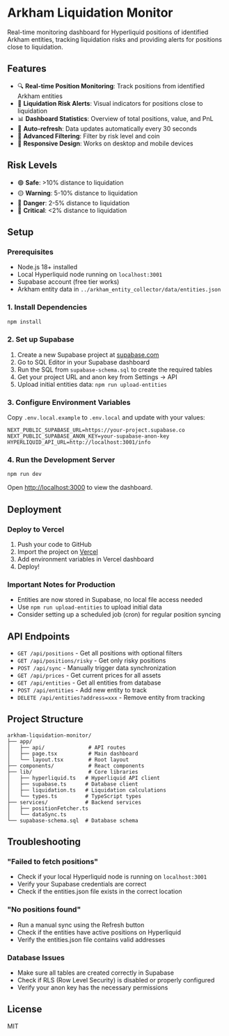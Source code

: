 # Arkham Liquidation Monitor

Real-time monitoring dashboard for Hyperliquid positions of identified Arkham entities, tracking liquidation risks and providing alerts for positions close to liquidation.

## Features

- 🔍 **Real-time Position Monitoring**: Track positions from identified Arkham entities
- 🚨 **Liquidation Risk Alerts**: Visual indicators for positions close to liquidation
- 📊 **Dashboard Statistics**: Overview of total positions, value, and PnL
- 🔄 **Auto-refresh**: Data updates automatically every 30 seconds
- 🎯 **Advanced Filtering**: Filter by risk level and coin
- 📱 **Responsive Design**: Works on desktop and mobile devices

## Risk Levels

- 🟢 **Safe**: >10% distance to liquidation
- 🟡 **Warning**: 5-10% distance to liquidation
- 🔴 **Danger**: 2-5% distance to liquidation
- 🚨 **Critical**: <2% distance to liquidation

## Setup

### Prerequisites

- Node.js 18+ installed
- Local Hyperliquid node running on `localhost:3001`
- Supabase account (free tier works)
- Arkham entity data in `../arkham_entity_collector/data/entities.json`

### 1. Install Dependencies

```bash
npm install
```

### 2. Set up Supabase

1. Create a new Supabase project at [supabase.com](https://supabase.com)
2. Go to SQL Editor in your Supabase dashboard
3. Run the SQL from `supabase-schema.sql` to create the required tables
4. Get your project URL and anon key from Settings → API
5. Upload initial entities data: `npm run upload-entities`

### 3. Configure Environment Variables

Copy `.env.local.example` to `.env.local` and update with your values:

```env
NEXT_PUBLIC_SUPABASE_URL=https://your-project.supabase.co
NEXT_PUBLIC_SUPABASE_ANON_KEY=your-supabase-anon-key
HYPERLIQUID_API_URL=http://localhost:3001/info
```

### 4. Run the Development Server

```bash
npm run dev
```

Open [http://localhost:3000](http://localhost:3000) to view the dashboard.

## Deployment

### Deploy to Vercel

1. Push your code to GitHub
2. Import the project on [Vercel](https://vercel.com)
3. Add environment variables in Vercel dashboard
4. Deploy!

### Important Notes for Production

- Entities are now stored in Supabase, no local file access needed
- Use `npm run upload-entities` to upload initial data
- Consider setting up a scheduled job (cron) for regular position syncing

## API Endpoints

- `GET /api/positions` - Get all positions with optional filters
- `GET /api/positions/risky` - Get only risky positions
- `POST /api/sync` - Manually trigger data synchronization
- `GET /api/prices` - Get current prices for all assets
- `GET /api/entities` - Get all entities from database
- `POST /api/entities` - Add new entity to track
- `DELETE /api/entities?address=xxx` - Remove entity from tracking

## Project Structure

```
arkham-liquidation-monitor/
├── app/
│   ├── api/              # API routes
│   ├── page.tsx          # Main dashboard
│   └── layout.tsx        # Root layout
├── components/           # React components
├── lib/                  # Core libraries
│   ├── hyperliquid.ts   # Hyperliquid API client
│   ├── supabase.ts      # Database client
│   ├── liquidation.ts   # Liquidation calculations
│   └── types.ts         # TypeScript types
├── services/            # Backend services
│   ├── positionFetcher.ts
│   └── dataSync.ts
└── supabase-schema.sql  # Database schema
```

## Troubleshooting

### "Failed to fetch positions"
- Check if your local Hyperliquid node is running on `localhost:3001`
- Verify your Supabase credentials are correct
- Check if the entities.json file exists in the correct location

### "No positions found"
- Run a manual sync using the Refresh button
- Check if the entities have active positions on Hyperliquid
- Verify the entities.json file contains valid addresses

### Database Issues
- Make sure all tables are created correctly in Supabase
- Check if RLS (Row Level Security) is disabled or properly configured
- Verify your anon key has the necessary permissions

## License

MIT